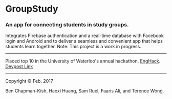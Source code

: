 # GroupStudy

### An app for connecting students in study groups.

Integrates Firebase authentication and a real-time database with Facebook login and Android and to deliver a seamless and convenient app that helps students learn together.
Note: This project is a work in progress.

-----

Placed top 10 in the University of Waterloo's annual hackathon, [EngHack](https://www.engsoc.uwaterloo.ca/event/waterloo-enghack/).
[Devpost Link](https://devpost.com/software/groupstudy)

-----

Copyright © Feb. 2017

Ben Chapman-Kish, Haoxi Huang, Sam Ruel, Faaris Ali, and Terence Wong.

